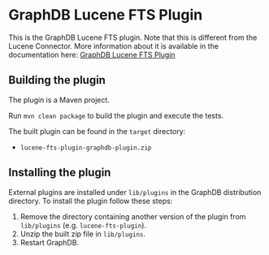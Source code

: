 # GraphDB Lucene FTS Plugin

This is the GraphDB Lucene FTS plugin. Note that this is different from the Lucene Connector. 
More information about it is available in the documentation here: [GraphDB Lucene FTS Plugin](documentation.md)

## Building the plugin

The plugin is a Maven project.

Run `mvn clean package` to build the plugin and execute the tests.

The built plugin can be found in the `target` directory:

- `lucene-fts-plugin-graphdb-plugin.zip`

## Installing the plugin

External plugins are installed under `lib/plugins` in the GraphDB distribution
directory. To install the plugin follow these steps:

1. Remove the directory containing another version of the plugin from `lib/plugins` (e.g. `lucene-fts-plugin`).
1. Unzip the built zip file in `lib/plugins`.
1. Restart GraphDB. 
